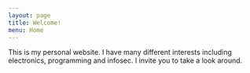 ```yaml
---
layout: page
title: Welcome!
menu: Home
---
```


This is my personal website. I have many different interests including electronics, programming and infosec. I invite you to take a look around.
